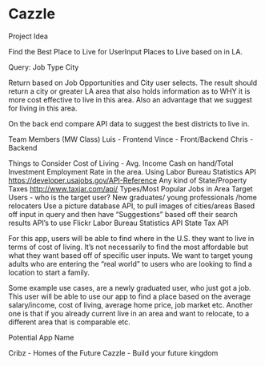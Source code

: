 # Cazzle

Project Idea

 
Find the Best Place to Live for UserInput Places to Live based on in LA. 
 
Query:
Job Type
City
 
Return based on Job Opportunities and City user selects. The result should return a city or greater LA area that also holds information as to WHY it is more cost effective to live in this area. Also an advantage that we suggest for living in this area. 
 
On the back end compare API data to suggest the best districts to live in. 
 
Team Members (MW Class)
	Luis - Frontend
	Vince - Front/Backend
	Chris - Backend
 
Things to Consider
Cost of Living - 
Avg. Income
Cash on hand/Total Investment
Employment Rate in the area. 
Using Labor Bureau Statistics API
https://developer.usajobs.gov/API-Reference
Any kind of State/Property Taxes
 http://www.taxjar.com/api/
Types/Most Popular Jobs in Area
Target Users - who is the target user?
New graduates/ young professionals /home relocaters
Use a picture database API, to pull images of cities/areas
Based off input in query and then have “Suggestions” based off their search results
API’s to use
Flickr
Labor Bureau Statistics API
State Tax API
 
 
 
For this app, users will be able to find where in the U.S. they want to live in terms of cost of living. It’s not necessarily to find the most affordable but what they want based off of specific user inputs. We want to target young adults who are entering the “real world” to users who are looking to find a location to start a family. 
 
Some example use cases, are a newly graduated user, who just got a job. This user will be able to use our app to find a place based on the average salary/income, cost of living, average home price, job market  etc. Another one is that if you already current live in an area and want to relocate, to a different area that is comparable etc. 
 
 
Potential App Name
 
Cribz - Homes of the Future
Cazzle - Build your future kingdom 
 
